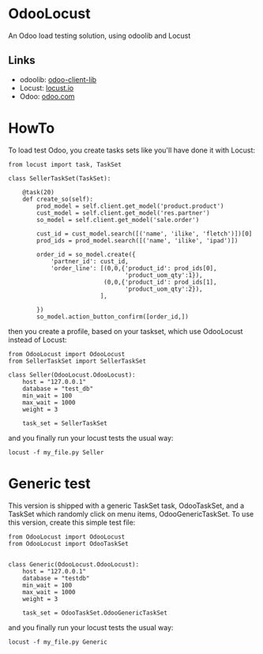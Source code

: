 # OdooLocust

An Odoo load testing solution, using odoolib and Locust

## Links

* odoolib: <a href="https://github.com/odoo/odoo-client-lib">odoo-client-lib</a>
* Locust: <a href="http://locust.io">locust.io</a>
* Odoo: <a href="https://odoo.com">odoo.com</a>

# HowTo

To load test Odoo, you create tasks sets like you'll have done it with Locust:

```
from locust import task, TaskSet

class SellerTaskSet(TaskSet):
        
    @task(20)
    def create_so(self):
        prod_model = self.client.get_model('product.product')
        cust_model = self.client.get_model('res.partner')
        so_model = self.client.get_model('sale.order')
        
        cust_id = cust_model.search([('name', 'ilike', 'fletch')])[0]
        prod_ids = prod_model.search([('name', 'ilike', 'ipad')])
        
        order_id = so_model.create({
            'partner_id': cust_id,
            'order_line': [(0,0,{'product_id': prod_ids[0], 
                                 'product_uom_qty':1}),
                           (0,0,{'product_id': prod_ids[1], 
                                 'product_uom_qty':2}),
                          ],
            
        })
        so_model.action_button_confirm([order_id,])
```

then you create a profile, based on your taskset, which use OdooLocust instead of Locust:

```
from OdooLocust import OdooLocust
from SellerTaskSet import SellerTaskSet

class Seller(OdooLocust.OdooLocust):
    host = "127.0.0.1"
    database = "test_db"
    min_wait = 100
    max_wait = 1000
    weight = 3
    
    task_set = SellerTaskSet
```

and you finally run your locust tests the usual way:

```
locust -f my_file.py Seller
```
# Generic test

This version is shipped with a generic TaskSet task, OdooTaskSet, and a TaskSet which randomly click on menu items, 
OdooGenericTaskSet.  To use this version, create this simple test file:

```
from OdooLocust import OdooLocust
from OdooLocust import OdooTaskSet


class Generic(OdooLocust.OdooLocust):
    host = "127.0.0.1"
    database = "testdb"
    min_wait = 100
    max_wait = 1000
    weight = 3
    
    task_set = OdooTaskSet.OdooGenericTaskSet
```

and you finally run your locust tests the usual way:

```
locust -f my_file.py Generic
```
